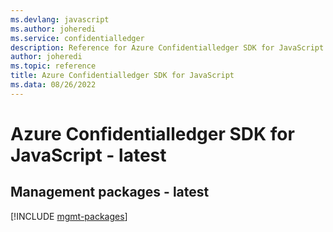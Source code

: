 ```yaml
---
ms.devlang: javascript
ms.author: joheredi
ms.service: confidentialledger
description: Reference for Azure Confidentialledger SDK for JavaScript
author: joheredi
ms.topic: reference
title: Azure Confidentialledger SDK for JavaScript
ms.data: 08/26/2022
---
```

# Azure Confidentialledger SDK for JavaScript - latest

## Management packages - latest
[!INCLUDE [mgmt-packages](confidentialledger-mgmt-index.md)]